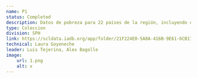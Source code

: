 ```yaml
---
name: P1
status: Completed
description: Datos de pobreza para 22 países de la región, incluyendo estimaciones de pobreza por ingresos para 19 países y cálculos de NBI para 3 países sin datos de pobreza por ingreso a nivel subnacional
type: Coleccion
division: SPH
link: https://scldata.iadb.org/app/folder/21F224E0-5A8A-416B-9E61-6CB1746D4C23
technical: Laura Goyeneche
leader: Luis Tejerina, Alex Bagolle
image: 
    url: 1.png
    alt: x
---
```

    